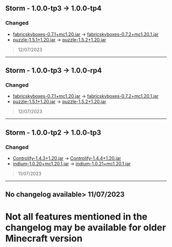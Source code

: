 ## Storm - 1.0.0-tp3 -> 1.0.0-tp4

### Changed

  * [fabricskyboxes-0.7.1+mc1.20.jar](https://modrinth.com/mod/fabricskyboxes/version/bl8ZIucH) -> [fabricskyboxes-0.7.2+mc1.20.1.jar](https://modrinth.com/mod/fabricskyboxes/version/eBCRqCMK)
  * [puzzle-1.5.1+1.20.jar](https://modrinth.com/mod/puzzle/version/SyDRZGtj) -> [puzzle-1.5.2+1.20.jar](https://modrinth.com/mod/puzzle/version/F5UKlslF)

> 12/07/2023

---

## Storm - 1.0.0-tp3 -> 1.0.0-rp4

### Changed

  * [fabricskyboxes-0.7.1+mc1.20.jar](https://modrinth.com/mod/fabricskyboxes/version/bl8ZIucH) -> [fabricskyboxes-0.7.2+mc1.20.1.jar](https://modrinth.com/mod/fabricskyboxes/version/eBCRqCMK)
  * [puzzle-1.5.1+1.20.jar](https://modrinth.com/mod/puzzle/version/SyDRZGtj) -> [puzzle-1.5.2+1.20.jar](https://modrinth.com/mod/puzzle/version/F5UKlslF)

> 12/07/2023

---

## Storm - 1.0.0-tp2 -> 1.0.0-tp3

### Changed

  * [Controlify-1.4.3+1.20.jar](https://modrinth.com/mod/controlify/version/uPbwSdJT) -> [Controlify-1.4.4+1.20.jar](https://modrinth.com/mod/controlify/version/aT4dMJAD)
  * [indium-1.0.20+mc1.20.1.jar](https://modrinth.com/mod/indium/version/9dgIzesu) -> [indium-1.0.21+mc1.20.1.jar](https://modrinth.com/mod/indium/version/yTh7W27h)

> 11/07/2023

---

No changelog available> 11/07/2023
---
# Not all features mentioned in the changelog may be available for older Minecraft version
